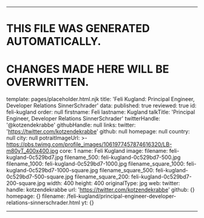 ----

# THIS FILE WAS GENERATED AUTOMATICALLY.
# CHANGES MADE HERE WILL BE OVERWRITTEN.

template: pages/placeholder.html.njk
title: 'Feli Kugland: Principal Engineer, Developer Relations SinnerSchrader'
data:
  published: true
  reviewed: true
  id: feli-kugland
  order: null
  firstname: Feli
  lastname: Kugland
  talkTitle: 'Principal Engineer, Developer Relations SinnerSchrader'
  twitterHandle: '@kotzendekrabbe'
  githubHandle: null
  links:
    twitter: 'https://twitter.com/kotzendekrabbe'
    github: null
    homepage: null
  country: null
  city: null
  potraitImageUrl: >-
    https://pbs.twimg.com/profile_images/1061977457874616320/LB-m80yT_400x400.jpg
  core: 1
  name: Feli Kugland
  image:
    filename: feli-kugland-0c529bd7.jpg
    filename_500: feli-kugland-0c529bd7-500.jpg
    filename_1000: feli-kugland-0c529bd7-1000.jpg
    filename_square_1000: feli-kugland-0c529bd7-1000-square.jpg
    filename_square_500: feli-kugland-0c529bd7-500-square.jpg
    filename_square_200: feli-kugland-0c529bd7-200-square.jpg
    width: 400
    height: 400
    originalType: jpg
  web:
    twitter:
      handle: kotzendekrabbe
      url: 'https://twitter.com/kotzendekrabbe'
    github: {}
    homepage: {}
filename: /feli-kugland/principal-engineer-developer-relations-sinnerschrader.html
yt: {}

----

 
